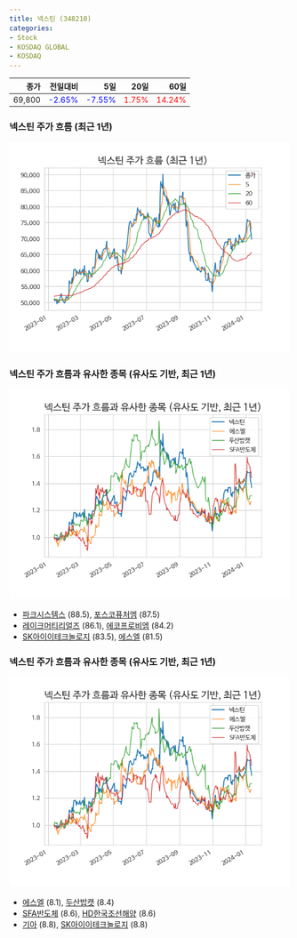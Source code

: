 ```yaml
---
title: 넥스틴 (348210)
categories:
- Stock
- KOSDAQ GLOBAL
- KOSDAQ
---
```


|종가|전일대비|5일|20일|60일|
|---:|-------:|--:|---:|---:|
|69,800|<span style="color: blue">-2.65%</span>|<span style="color: blue">-7.55%</span>|<span style="color: red">1.75%</span>|<span style="color: red">14.24%</span>|

<!-- more -->
### 넥스틴 주가 흐름 (최근 1년)
![348210](/assets/images/stock/348210.png)


### 넥스틴 주가 흐름과 유사한 종목 (유사도 기반, 최근 1년)
![348210](/assets/images/stock/348210_sim.png)

- [파크시스템스](/140860/) (88.5), [포스코퓨처엠](/003670/) (87.5)
- [레이크머티리얼즈](/281740/) (86.1), [에코프로비엠](/247540/) (84.2)
- [SK아이이테크놀로지](/361610/) (83.5), [에스엘](/005850/) (81.5)


### 넥스틴 주가 흐름과 유사한 종목 (유사도 기반, 최근 1년)
![348210](/assets/images/stock/348210_sim.png)

- [에스엘](/005850/) (8.1), [두산밥캣](/241560/) (8.4)
- [SFA반도체](/036540/) (8.6), [HD한국조선해양](/009540/) (8.6)
- [기아](/000270/) (8.8), [SK아이이테크놀로지](/361610/) (8.8)